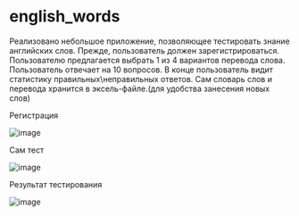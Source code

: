 # english_words
Реализовано небольшое приложение, позволяющее тестировать знание английских слов. Прежде, пользователь должен зарегистрироваться. Пользователю предлагается выбрать 1 из 
4 вариантов перевода слова. Пользователь отвечает на 10 вопросов. В конце пользователь видит статистику правильных\неправильных ответов. Сам словарь слов и перевода хранится в эксель-файле.(для удобства занесения новых слов)

Регистрация

![image](https://user-images.githubusercontent.com/20133280/159679247-31daf5e0-79e5-4e72-8558-8e74bdb30c9f.png)

Сам тест

![image](https://user-images.githubusercontent.com/20133280/159679423-c71af7e2-bdf2-4516-92b8-cb5b9a943ef1.png)

Результат тестирования

![image](https://user-images.githubusercontent.com/20133280/159679575-040c76e8-b727-4918-8a56-45300e974be6.png)
